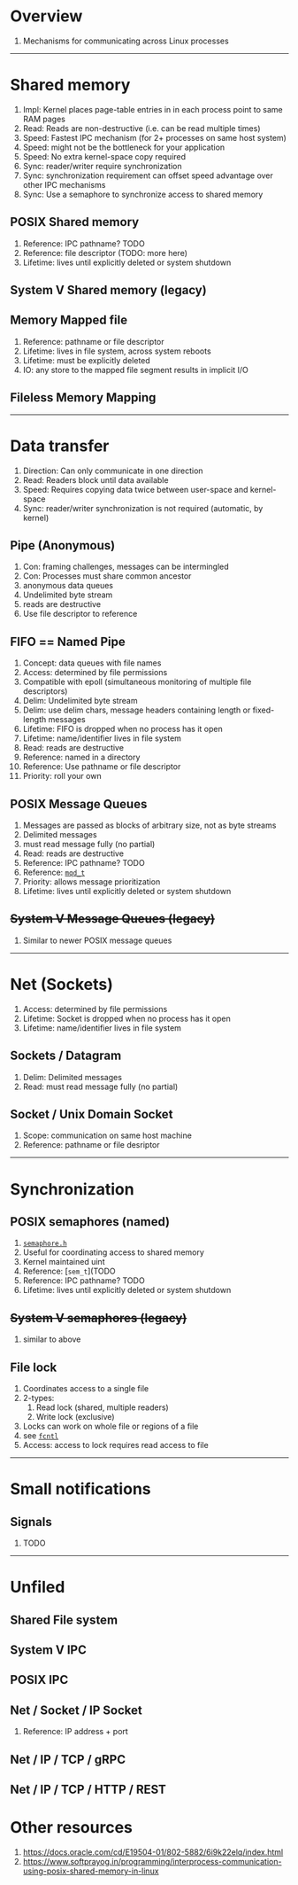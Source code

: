 # Overview
1. Mechanisms for communicating across Linux processes


--------
# Shared memory
1. Impl: Kernel places page-table entries in in each process point to same RAM pages
1. Read: Reads are non-destructive (i.e. can be read multiple times)
1. Speed: Fastest IPC mechanism (for 2+ processes on same host system)
1. Speed: might not be the bottleneck for your application
1. Speed: No extra kernel-space copy required
1. Sync: reader/writer require synchronization
1. Sync: synchronization requirement can offset speed advantage over other IPC mechanisms
1. Sync: Use a semaphore to synchronize access to shared memory


## POSIX Shared memory
1. Reference: IPC pathname? TODO
1. Reference: file descriptor (TODO: more here)
1. Lifetime: lives until explicitly deleted or system shutdown


## System V Shared memory (legacy)


## Memory Mapped file
1. Reference: pathname or file descriptor
1. Lifetime: lives in file system, across system reboots
1. Lifetime: must be explicitly deleted
1. IO: any store to the mapped file segment results in implicit I/O


## Fileless Memory Mapping



--------
# Data transfer
1. Direction: Can only communicate in one direction
1. Read: Readers block until data available
1. Speed: Requires copying data twice between user-space and kernel-space
1. Sync: reader/writer synchronization is not required (automatic, by kernel)


## Pipe (Anonymous)
1. Con: framing challenges, messages can be intermingled
1. Con: Processes must share common ancestor
1. anonymous data queues
1. Undelimited byte stream
1. reads are destructive
1. Use file descriptor to reference


## FIFO == Named Pipe
1. Concept: data queues with file names
1. Access: determined by file permissions
1. Compatible with epoll (simultaneous monitoring of multiple file descriptors)
1. Delim: Undelimited byte stream
1. Delim: use delim chars, message headers containing length or fixed-length messages
1. Lifetime: FIFO is dropped when no process has it open
1. Lifetime: name/identifier lives in file system
1. Read: reads are destructive
1. Reference: named in a directory
1. Reference: Use pathname or file descriptor
1. Priority: roll your own


## POSIX Message Queues
1. Messages are passed as blocks of arbitrary size, not as byte streams
1. Delimited messages
1. must read message fully (no partial)
1. Read: reads are destructive
1. Reference: IPC pathname? TODO
1. Reference: [`mqd_t`](TODO)
1. Priority: allows message prioritization
1. Lifetime: lives until explicitly deleted or system shutdown


## ~~System V Message Queues (legacy)~~
1. Similar to newer POSIX message queues


--------
# Net (Sockets)
1. Access: determined by file permissions
1. Lifetime: Socket is dropped when no process has it open
1. Lifetime: name/identifier lives in file system


## Sockets / Datagram
1. Delim: Delimited messages
1. Read: must read message fully (no partial)


## Socket / Unix Domain Socket
1. Scope: communication on same host machine
1. Reference: pathname or file desriptor


--------
# Synchronization

## POSIX semaphores (named)
1. [`semaphore.h`](https://man7.org/linux/man-pages/man0/semaphore.h.0p.html)
1. Useful for coordinating access to shared memory
1. Kernel maintained uint
1. Reference: [`sem_t`](TODO
1. Reference: IPC pathname? TODO
1. Lifetime: lives until explicitly deleted or system shutdown


## ~~System V semaphores (legacy)~~
1. similar to above

## File lock
1. Coordinates access to a single file
1. 2-types:
    1. Read lock (shared, multiple readers)
    1. Write lock (exclusive)
1. Locks can work on whole file or regions of a file
1. see [`fcntl`](TODO)
1. Access: access to lock requires read access to file



--------
# Small notifications

## Signals
1. TODO


---------------------------------
# Unfiled
## Shared File system

## System V IPC

## POSIX IPC

## Net / Socket / IP Socket
1. Reference: IP address + port

## Net / IP / TCP / gRPC

## Net / IP / TCP / HTTP / REST


# Other resources
1. https://docs.oracle.com/cd/E19504-01/802-5882/6i9k22elq/index.html
1. https://www.softprayog.in/programming/interprocess-communication-using-posix-shared-memory-in-linux
